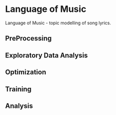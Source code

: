 # Language of Music

Language of Music - topic modelling of song lyrics.

## PreProcessing

## Exploratory Data Analysis

## Optimization

## Training

## Analysis
